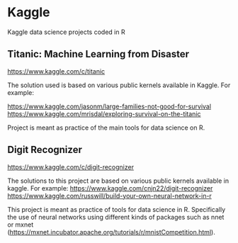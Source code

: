 # Kaggle
Kaggle data science projects coded in R

## Titanic: Machine Learning from Disaster

https://www.kaggle.com/c/titanic

The solution used is based on various public kernels available in Kaggle. For example:
  
  https://www.kaggle.com/jasonm/large-families-not-good-for-survival
https://www.kaggle.com/mrisdal/exploring-survival-on-the-titanic

Project is meant as practice of the main tools for data science on R.

## Digit Recognizer

https://www.kaggle.com/c/digit-recognizer

The solutions to this project are based on various public kernels available in kaggle. For example:
  https://www.kaggle.com/cnjn22/digit-recognizer
https://www.kaggle.com/russwill/build-your-own-neural-network-in-r

This project is meant as practice of tools for data science in R. Specifically the use of neural networks using different kinds of packages such as nnet or mxnet (https://mxnet.incubator.apache.org/tutorials/r/mnistCompetition.html).
